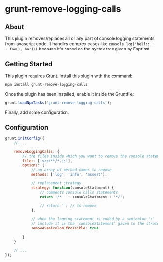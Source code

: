 grunt-remove-logging-calls
==========================

## About

This plugin removes/replaces all or any part of console logging statements from javascript code.
It handles complex cases like `console.log('hello: ' + foo(), bar())` because it's based on the syntax tree given by Esprima.


## Getting Started

This plugin requires Grunt.
Install this plugin with the command:

```js
npm install grunt-remove-logging-calls
```

Once the plugin has been installed, enable it inside the Gruntfile: 

```js
grunt.loadNpmTasks('grunt-remove-logging-calls');
```

Finally, add some configuration.

## Configuration

```js
grunt.initConfig({
	// ...

	removeLoggingCalls: {
		// the files inside which you want to remove the console statements
 		files: ['src/**/*.js'],
 		options: {
 			// an array of method names to remove
			methods: ['log', 'info', 'assert'], 
			
			// replacement strategy
			strategy: function(consoleStatement) {
				// comments console calls statements
				return '/* ' + consoleStatement + '*/';

				// return ''; // to remove 
			},
			
			// when the logging statement is ended by a semicolon ';'
			// include it in the 'consoleStatement' given to the strategy
			removeSemicolonIfPossible: true
		
		}
	}

    // ...
});
```